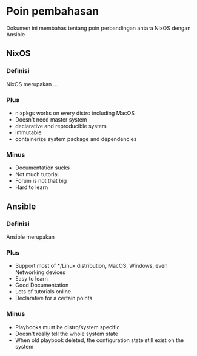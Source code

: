 # Poin pembahasan
Dokumen ini membahas tentang poin perbandingan antara NixOS dengan Ansible

## NixOS

### Definisi
NixOS merupakan ...


### Plus
* nixpkgs works on every distro including MacOS
* Doesn't need master system
* declarative and reproducible system
* immutable
* containerize system package and dependencies

### Minus
* Documentation sucks
* Not much tutorial
* Forum is not that big
* Hard to learn



## Ansible

### Definisi
Ansible merupakan

### Plus
* Support most of */Linux distribution, MacOS, Windows, even Networking devices
* Easy to learn
* Good Documentation
* Lots of tutorials online
* Declarative for a certain points

### Minus
* Playbooks must be distro/system specific
* Doesn't really tell the whole system state
* When old playbook deleted, the configuration state still exist on the system






